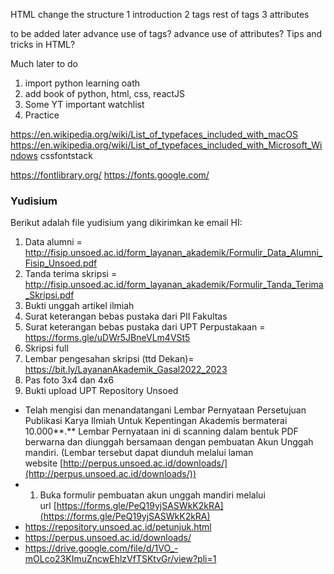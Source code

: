 HTML change the structure
1 introduction
2 tags
rest of tags
3 attributes

to be added later
advance use of tags?
advance use of attributes?
Tips and tricks in HTML?

Much later to do
1. import python learning oath
2. add book of python, html, css, reactJS
3. Some YT important watchlist
4. Practice

https://en.wikipedia.org/wiki/List_of_typefaces_included_with_macOS
https://en.wikipedia.org/wiki/List_of_typefaces_included_with_Microsoft_Windows
cssfontstack

https://fontlibrary.org/
https://fonts.google.com/

### Yudisium 
Berikut adalah file yudisium yang dikirimkan ke email HI:
1. Data alumni = http://fisip.unsoed.ac.id/form_layanan_akademik/Formulir_Data_Alumni_Fisip_Unsoed.pdf
2. Tanda terima skripsi = http://fisip.unsoed.ac.id/form_layanan_akademik/Formulir_Tanda_Terima_Skripsi.pdf
3. Bukti unggah artikel ilmiah
4. Surat keterangan bebas pustaka dari PII Fakultas
5. Surat keterangan bebas pustaka dari UPT Perpustakaan = https://forms.gle/uDWr5JBneVLm4VSt5
6. Skripsi full
7. Lembar pengesahan skripsi (ttd Dekan)= https://bit.ly/LayananAkademik_Gasal2022_2023
8. Pas foto 3x4 dan 4x6
9. Bukti upload UPT Repository Unsoed
- Telah mengisi dan menandatangani Lembar Pernyataan Persetujuan Publikasi Karya Ilmiah Untuk Kepentingan Akademis bermaterai 10.000**.** Lembar Pernyataan ini di scanning dalam bentuk PDF berwarna dan diunggah bersamaan dengan pembuatan Akun Unggah mandiri. (Lembar tersebut dapat diunduh melalui laman website [http://perpus.unsoed.ac.id/downloads/](http://perpus.unsoed.ac.id/downloads/))
- 1. Buka formulir pembuatan akun unggah mandiri melalui url [https://forms.gle/PeQ19yjSASWkK2kRA](https://forms.gle/PeQ19yjSASWkK2kRA)
- https://repository.unsoed.ac.id/petunjuk.html
- https://perpus.unsoed.ac.id/downloads/
- https://drive.google.com/file/d/1VO_-mOLco23KImuZncwEhlzVfTSKtvGr/view?pli=1